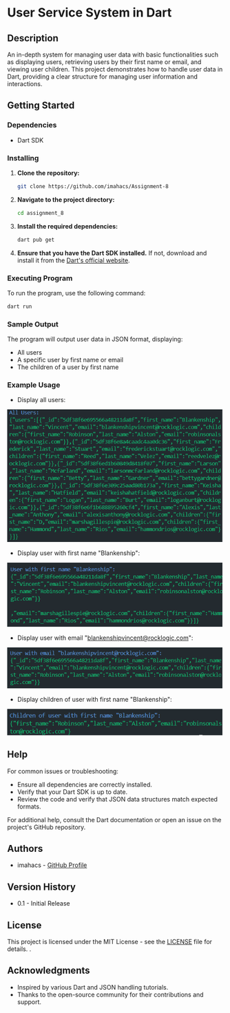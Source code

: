 # User Service System in Dart

## Description
An in-depth system for managing user data with basic functionalities such as displaying users, retrieving users by their first name or email, and viewing user children. This project demonstrates how to handle user data in Dart, providing a clear structure for managing user information and interactions.

## Getting Started

### Dependencies
- Dart SDK

### Installing
1. **Clone the repository:**
   ```bash
   git clone https://github.com/imahacs/Assignment-8
    ```
2. **Navigate to the project directory:**

    ```bash
    cd assignment_8
    ```
3. **Install the required dependencies:**

    ```bash
    dart pub get
    ```
4. **Ensure that you have the Dart SDK installed.** If not, download and install it from the [Dart's official website](https://dart.dev/get-dart).

### Executing Program
To run the program, use the following command:
```sh
dart run
```
### Sample Output
The program will output user data in JSON format, displaying:

- All users
- A specific user by first name or email
- The children of a user by first name

### Example Usage
- Display all users:

<img src="assets/img/output1.png" alt="dart" width="500" style= "" />

- Display user with first name "Blankenship":

<img src="assets/img/output2.png" alt="dart" width="500" style= "" />

- Display user with email "blankenshipvincent@rocklogic.com":

<img src="assets/img/output3.png" alt="dart" width="500" style= "" />

- Display children of user with first name "Blankenship":

<img src="assets/img/output4.png" alt="dart" width="500" style= "" />

## Help
For common issues or troubleshooting:

- Ensure all dependencies are correctly installed.
- Verify that your Dart SDK is up to date.
- Review the code and verify that JSON data structures match expected formats.

For additional help, consult the Dart documentation or open an issue on the project's GitHub repository.

## Authors
- imahacs - [GitHub Profile](https://github.com/imahacs)

## Version History
- 0.1 - Initial Release

## License
This project is licensed under the MIT License - see the [LICENSE](LICENSE.md) file for details.
.

## Acknowledgments
- Inspired by various Dart and JSON handling tutorials.
- Thanks to the open-source community for their contributions and support.




<!-- Fast check -->
